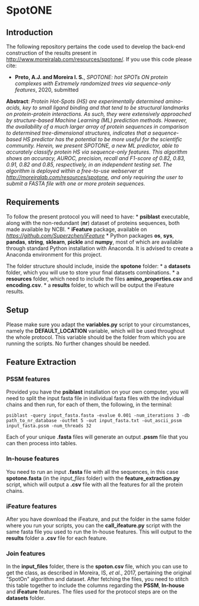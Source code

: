 # SpotONE

## Introduction
The following repository pertains the code used to develop the back-end construction of the results present in http://www.moreiralab.com/resources/spotone/. If you use this code please cite:

- **Preto, A.J. and Moreira I. S.**, *SPOTONE: hot SPOTs ON protein complexes with Extremely randomized trees via sequence-only features*, 2020, submitted

**Abstract**: *Protein Hot-Spots (HS) are experimentally determined amino-acids, key to small ligand binding and that tend to be structural landmarks on protein-protein interactions. As such, they were extensively approached by structure-based Machine Learning (ML) prediction methods. However, the availability of a much larger array of protein sequences in comparison to determined tree-dimensional structures, indicates that a sequence-based HS predictor has the potential to be more useful for the scientific community. Herein, we present SPOTONE, a new ML predictor, able to accurately classify protein HS via sequence-only features. This algorithm shows an accuracy, AUROC, precision, recall and F1-score of 0.82, 0.83, 0.91, 0.82 and 0.85, respectively, in an independent testing set. The algorithm is deployed within a free-to-use webserver at http://moreiralab.com/resources/spotone, and only requiring the user to submit a FASTA file with one or more protein sequences.*


## Requirements
To follow the present protocol you will need to have:
	* **psiblast** executable, along with the non-redundant (**nr**) dataset of proteins sequences, both made available by NCBI.
	* **iFeature** package, available on *https://github.com/Superzchen/iFeature*
	* Python packages **os**, **sys**, **pandas**, **string**, **sklearn**, **pickle** and **numpy**, most of which are available through standard Python installation with Anaconda. It is advised to create a Anaconda environment for this project.

The folder structure should include, inside the **spotone** folder:
	* a **datasets** folder, which you will use to store your final datasets combinations.
	* a **resources** folder, which need to include the files **amino_properties.csv** and **encoding.csv**.
	* a **results** folder, to which will be output the iFeature results.

## Setup

Please make sure you adapt the **variables.py** script to your circumstances, namely the **DEFAULT_LOCATION** variable, which will be used throughout the whole protocol. This variable should be the folder from which you are running the scripts. No further changes should be needed.

## Feature Extraction

### PSSM features
Provided you have the **psiblast** installation on your own computer, you will need to split the input fasta file in individual fasta files with the individual chains and then run, for each of them, the following, in the terminal:

```
psiblast -query input_fasta.fasta -evalue 0.001 -num_iterations 3 -db path_to_nr_database -outfmt 5 -out input_fasta.txt -out_ascii_pssm input_fasta.pssm -num_threads 32  
```

Each of your unique **.fasta** files will generate an output **.pssm** file that you can then process into tables.

### In-house features
You need to run an input **.fasta** file with all the sequences, in this case **spotone.fasta** (in the *input_files* folder) with the **feature_extraction.py** script, which will output a **.csv** file with all the features for all the protein chains.

### iFeature features
After you have download the iFeature, and put the folder in the same folder where you run your scripts, you can the **call_ifeature.py** script with the same fasta file you used to run the In-house features. This will output to the **results** folder a **.csv** file for each feature.

### Join features
In the **input_files** folder, there is the **spoton.csv** file, which you can use to get the class, as described in Moreira, IS, *et al.*, 2017, pertaining the original "SpotOn" algorithm and dataset. After fetching the files, you need to stitch this table together to include the columns regarding the **PSSM**, **In-house** and **iFeature** features. The files used for the protocol steps are on the **datasets** folder.